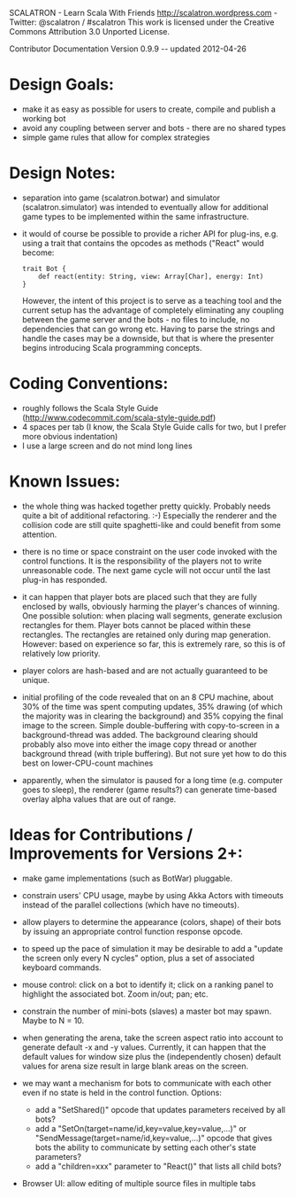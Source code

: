 SCALATRON - Learn Scala With Friends
http://scalatron.wordpress.com - Twitter: @scalatron / #scalatron
This work is licensed under the Creative Commons Attribution 3.0 Unported License.

Contributor Documentation
Version 0.9.9 -- updated 2012-04-26



# Design Goals:

* make it as easy as possible for users to create, compile and publish a working bot
* avoid any coupling between server and bots - there are no shared types
* simple game rules that allow for complex strategies




# Design Notes:

*   separation into game (scalatron.botwar) and simulator (scalatron.simulator)
    was intended to eventually allow for additional game types to be implemented
    within the same infrastructure.

*   it would of course be possible to provide a richer API for plug-ins, e.g.
    using a trait that contains the opcodes as methods ("React" would become:

        trait Bot {
            def react(entity: String, view: Array[Char], energy: Int)
        }

    However, the intent of this project is to serve as a teaching tool and the
    current setup has the advantage of completely eliminating any coupling between
    the game server and the bots - no files to include, no dependencies that can
    go wrong etc. Having to parse the strings and handle the cases may be a
    downside, but that is where the presenter begins introducing Scala
    programming concepts.




# Coding Conventions:

*   roughly follows the Scala Style Guide (http://www.codecommit.com/scala-style-guide.pdf)
*   4 spaces per tab (I know, the Scala Style Guide calls for two, but I prefer more obvious indentation)
*   I use a large screen and do not mind long lines



# Known Issues:

*   the whole thing was hacked together pretty quickly. Probably needs quite a
    bit of additional refactoring. :-) Especially the renderer and the collision
    code are still quite spaghetti-like and could benefit from some attention.

*   there is no time or space constraint on the user code invoked with the control
    functions. It is the responsibility of the players not to write unreasonable
    code. The next game cycle will not occur until the last plug-in has responded.

*   it can happen that player bots are placed such that they are fully enclosed by
    walls, obviously harming the player's chances of winning. One possible solution:
    when placing wall segments, generate exclusion rectangles for them. Player bots
    cannot be placed within these rectangles. The rectangles are retained only during
    map generation. However: based on experience so far, this is extremely rare, so
    this is of relatively low priority.

*   player colors are hash-based and are not actually guaranteed to be unique.

*   initial profiling of the code revealed that on an 8 CPU machine, about 30% of
    the time was spent computing updates, 35% drawing (of which the majority was
    in clearing the background) and 35% copying the final image to the screen.
    Simple double-buffering with copy-to-screen in a background-thread was added.
    The background clearing should probably also move into either the image copy
    thread or another background thread (with triple buffering). But not sure yet
    how to do this best on lower-CPU-count machines

*   apparently, when the simulator is paused for a long time (e.g. computer goes to sleep),
    the renderer (game results?) can generate time-based overlay alpha values that
    are out of range.





# Ideas for Contributions / Improvements for Versions 2+:

*   make game implementations (such as BotWar) pluggable.

*   constrain users' CPU usage, maybe by using Akka Actors with timeouts
    instead of the parallel collections (which have no timeouts).

*   allow players to determine the appearance (colors, shape) of their bots
    by issuing an appropriate control function response opcode.

*   to speed up the pace of simulation it may be desirable to add a "update the screen
    only every N cycles" option, plus a set of associated keyboard commands.

*   mouse control: click on a bot to identify it; click on a ranking panel to highlight
    the associated bot. Zoom in/out; pan; etc.

*   constrain the number of mini-bots (slaves) a master bot may spawn. Maybe to N = 10.

*   when generating the arena, take the screen aspect ratio into account to generate default
    -x and -y values. Currently, it can happen that the default values for window size plus
    the (independently chosen) default values for arena size result in large blank areas on
    the screen.

*   we may want a mechanism for bots to communicate with each other even if no state is held
    in the control function. Options:
    *   add a "SetShared()" opcode that updates parameters received by all bots?
    *   add a "SetOn(target=name/id,key=value,key=value,...)" or
        "SendMessage(target=name/id,key=value,...)" opcode that gives bots the ability to
        communicate by setting each other's state parameters?
    *   add a "children=xxx" parameter to "React()" that lists all child bots?

* Browser UI: allow editing of multiple source files in multiple tabs

